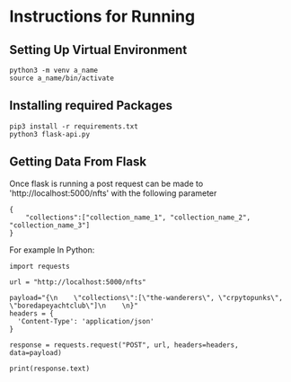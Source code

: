 # Instructions for Running
## Setting Up Virtual Environment
```
python3 -m venv a_name
source a_name/bin/activate
```
## Installing required Packages
```
pip3 install -r requirements.txt
python3 flask-api.py
```

## Getting Data From Flask
Once flask is running a post request can be made to 'http://localhost:5000/nfts'
with the following parameter
```
{
    "collections":["collection_name_1", "collection_name_2", "collection_name_3"]
}
```
For example In Python:
```
import requests

url = "http://localhost:5000/nfts"

payload="{\n    \"collections\":[\"the-wanderers\", \"crpytopunks\", \"boredapeyachtclub\"]\n    \n}"
headers = {
  'Content-Type': 'application/json'
}

response = requests.request("POST", url, headers=headers, data=payload)

print(response.text)

```

